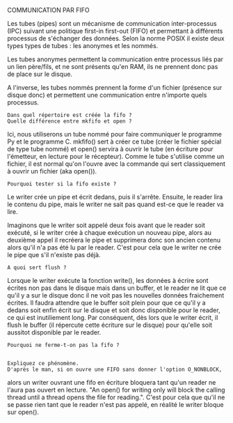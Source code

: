 
COMMUNICATION PAR FIFO

Les tubes (pipes) sont un mécanisme de communication inter-processus (IPC)
suivant une politique first-in first-out (FIFO) et permettant
à différents processus de s'échanger des données.
Selon la norme POSIX il existe deux types types de tubes : les anonymes et les
nommés.

Les tubes anonymes permettent la communication entre processus liés par un
lien père/fils, et ne sont présents qu'en RAM, ils ne prennent donc pas de place
sur le disque.

A l'inverse, les tubes nommés prennent la forme d'un fichier (présence sur
disque donc) et permettent une communication entre n'importe quels processus.

	Dans quel répertoire est créée la fifo ?
	Quelle différence entre mkfifo et open ?
Ici, nous utiliserons un tube nommé pour faire communiquer le programme Py et
le programme C.
mkfifo() sert à créer ce tube (créer le fichier spécial de type tube nommé)
et open() servira à ouvrir le tube (en écriture pour l'émetteur, en lecture
pour le récepteur).
Comme le tube s'utilise comme un fichier, il est normal qu'on l'ouvre avec
la commande qui sert classiquement à ouvrir un fichier (aka open()).

	Pourquoi tester si la fifo existe ?
Le writer crée un pipe et écrit dedans, puis il s'arrête. Ensuite, le reader
lira le contenu du pipe, mais le writer ne sait pas quand est-ce que le
reader va lire.

Imaginons que le writer soit appelé deux fois avant que le reader soit exécuté,
si le writer crée à chaque exécution un nouveau pipe, alors au deuxième appel
il recréera le pipe et supprimera donc son ancien contenu alors qu'il n'a pas
été lu par le reader. C'est pour cela que le writer ne crée le pipe que s'il
n'existe pas déjà.

	A quoi sert flush ?
Lorsque le writer exécute la fonction write(), les données à écrire sont écrites
non pas dans le disque mais dans un buffer, et le reader ne lit que ce qu'il
y a sur le disque donc il ne voit pas les nouvelles données fraichement écrites.
Il faudra attendre que le buffer soit plein pour que ce qu'il y a dedans soit
enfin écrit sur le disque et soit donc disponible pour le reader, ce qui est
inutiliement long. Par conséquent, dès lors que le writer écrit, il flush
le buffer (il répercute cette écriture sur le disque) pour qu'elle soit
aussitot disponible par le reader.

	Pourquoi ne ferme-t-on pas la fifo ?


	Expliquez ce phénomène.
	D'après le man, si on ouvre une FIFO sans donner l'option O_NONBLOCK,
alors un writer ouvrant une fifo en écriture bloquera tant qu'un reader ne
l'aura pas ouvert en lecture.
"An open() for writing only will block the calling thread until a thread opens
the file for reading.". C'est pour cela que qu'il ne se passe rien tant que
le reader n'est pas appelé, en réalité le writer bloque sur open().

